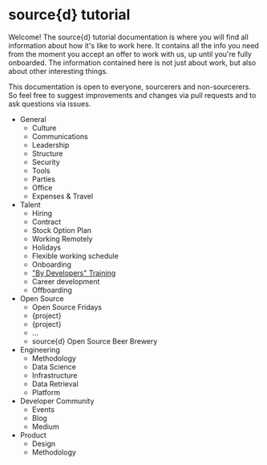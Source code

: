 # source{d} tutorial

Welcome! The source{d} tutorial documentation is where you will find all information about how it's like to work here. It contains all the info you need from the moment you accept an offer to work with us, up until you're fully onboarded. The information contained here is not just about work, but also about other interesting things.

This documentation is open to everyone, sourcerers and non-sourcerers. So feel free to suggest improvements and changes via pull requests and to ask questions via issues.

* General
  * Culture
  * Communications
  * Leadership
  * Structure
  * Security
  * Tools
  * Parties
  * Office
  * Expenses & Travel
* Talent
  * Hiring
  * Contract
  * Stock Option Plan
  * Working Remotely
  * Holidays
  * Flexible working schedule
  * Onboarding
  * <a href="https://github.com/src-d/tutorial/blob/master/talent/by-developers-training/README.md">"By Developers" Training</a>
  * Career development
  * Offboarding
* Open Source
  * Open Source Fridays
  * {project}
  * {project}
  * ...
  * source{d} Open Source Beer Brewery
* Engineering
  * Methodology
  * Data Science
  * Infrastructure
  * Data Retrieval
  * Platform
* Developer Community
  * Events
  * Blog
  * Medium
* Product
  * Design
  * Methodology
